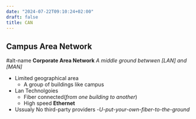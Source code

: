 ```yaml
---
date: "2024-07-22T09:10:24+02:00"
draft: false
title: CAN
---
```


## Campus Area Network

#alt-name **Corporate Area Network** *A middle ground betwwen \[LAN\]
and \[MAN\]*

-   Limited geographical area
    -   A group of buildings like campus
-   Lan Technolgoies
    -   Fiber connected(*from one building to another*)
    -   High speed **Ethernet**
-   Ussualy No third-party providers
    -*U-put-your-own-fiber-to-the-ground*
